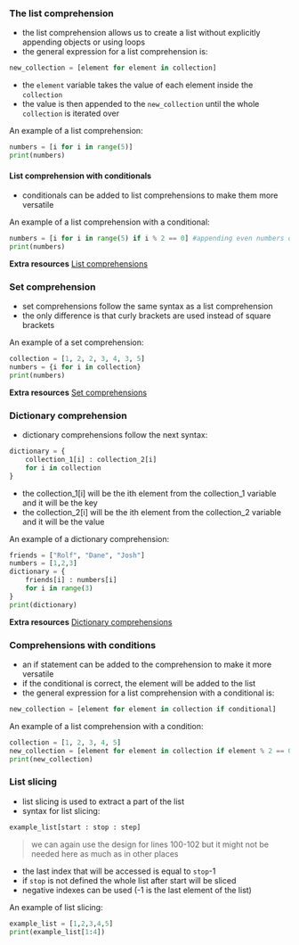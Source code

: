 ### The list comprehension
- the list comprehension allows us to create a list without explicitly appending objects or using loops
- the general expression for a list comprehension is:

```py
new_collection = [element for element in collection] 
```

- the `element` variable takes the value of each element inside the `collection`
- the value is then appended to the `new_collection` until the whole `collection` is iterated over

An example of a list comprehension:

```py
numbers = [i for i in range(5)]
print(numbers)
```

#### List comprehension with conditionals
- conditionals can be added to list comprehensions to make them more versatile

An example of a list comprehension with a conditional:

```py
numbers = [i for i in range(5) if i % 2 == 0] #appending even numbers only
print(numbers)
```

**Extra resources**
[List comprehensions](https://www.teclado.com/30-days-of-python/python-30-day-15-comprehensions#list-comprehensions)

### Set comprehension
- set comprehensions follow the same syntax as a list comprehension
- the only difference is that curly brackets are used instead of square brackets

An example of a set comprehension:

```py
collection = [1, 2, 2, 3, 4, 3, 5]
numbers = {i for i in collection}
print(numbers)
```

**Extra resources**
[Set comprehensions](https://www.teclado.com/30-days-of-python/python-30-day-15-comprehensions#set-comprehensions)

### Dictionary comprehension
- dictionary comprehensions follow the next syntax:

```py
dictionary = {
    collection_1[i] : collection_2[i]
    for i in collection 
}
```

- the collection_1[i] will be the ith element from the collection_1 variable and it will be the key
- the collection_2[i] will be the ith element from the collection_2 variable and it will be the value

An example of a dictionary comprehension:

```py
friends = ["Rolf", "Dane", "Josh"]
numbers = [1,2,3]
dictionary = {
    friends[i] : numbers[i]
    for i in range(3)
}
print(dictionary)
```

**Extra resources**
[Dictionary comprehensions](https://www.teclado.com/30-days-of-python/python-30-day-15-comprehensions#dictionary-comprehensions)

### Comprehensions with conditions
- an if statement can be added to the comprehension to make it more versatile
- if the conditional is correct, the element will be added to the list
- the general expression for a list comprehension with a conditional is:

```py
new_collection = [element for element in collection if conditional]  
```

An example of a list comprehension with a condition:

```py
collection = [1, 2, 3, 4, 5]
new_collection = [element for element in collection if element % 2 == 0] 
print(new_collection)
```

### List slicing
- list slicing is used to extract a part of the list
- syntax for list slicing:

```py
example_list[start : stop : step]
```
> we can again use the design for lines 100-102 but it might not be needed here as much as in other places
- the last index that will be accessed is equal to `stop`-1
- if `stop` is not defined the whole list after start will be sliced 
- negative indexes can be used (-1 is the last element of the list)

An example of list slicing:

```py
example_list = [1,2,3,4,5]
print(example_list[1:4])
```